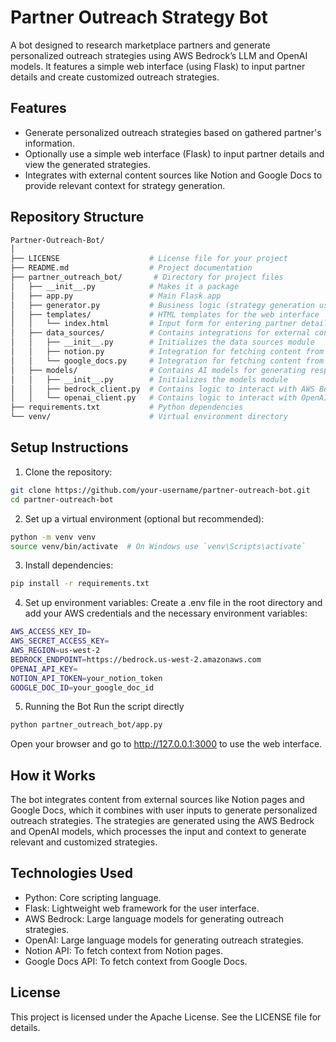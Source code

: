 # Partner Outreach Strategy Bot

A bot designed to research marketplace partners and generate personalized outreach strategies using AWS Bedrock’s LLM and OpenAI models. It features a simple web interface (using Flask) to input partner details and create customized outreach strategies.

## Features
- Generate personalized outreach strategies based on gathered partner's information.
- Optionally use a simple web interface (Flask) to input partner details and view the generated strategies.
- Integrates with external content sources like Notion and Google Docs to provide relevant context for strategy generation.

## Repository Structure
```bash
Partner-Outreach-Bot/
│
├── LICENSE                    # License file for your project
├── README.md                  # Project documentation
├── partner_outreach_bot/       # Directory for project files
│   ├── __init__.py            # Makes it a package
│   ├── app.py                 # Main Flask app
│   ├── generator.py           # Business logic (strategy generation using content from Notion, Google Docs, Bedrock, and OpenAI)
│   ├── templates/             # HTML templates for the web interface
│   │   └── index.html         # Input form for entering partner details and asking questions
│   ├── data_sources/          # Contains integrations for external content sources
│   │   ├── __init__.py        # Initializes the data sources module
│   │   ├── notion.py          # Integration for fetching content from Notion pages
│   │   └── google_docs.py     # Integration for fetching content from Google Docs
│   ├── models/                # Contains AI models for generating responses
│   │   ├── __init__.py        # Initializes the models module
│   │   ├── bedrock_client.py  # Contains logic to interact with AWS Bedrock
│   │   └── openai_client.py   # Contains logic to interact with OpenAI GPT models
├── requirements.txt           # Python dependencies
└── venv/                      # Virtual environment directory
```

## Setup Instructions
1. Clone the repository:
```bash
git clone https://github.com/your-username/partner-outreach-bot.git
cd partner-outreach-bot
```

2. Set up a virtual environment (optional but recommended):
```bash
python -m venv venv
source venv/bin/activate  # On Windows use `venv\Scripts\activate`
```

3. Install dependencies:
```bash
pip install -r requirements.txt
```

4. Set up environment variables: Create a .env file in the root directory and add your AWS credentials and the necessary environment variables:
```bash
AWS_ACCESS_KEY_ID=
AWS_SECRET_ACCESS_KEY=
AWS_REGION=us-west-2
BEDROCK_ENDPOINT=https://bedrock.us-west-2.amazonaws.com
OPENAI_API_KEY=
NOTION_API_TOKEN=your_notion_token
GOOGLE_DOC_ID=your_google_doc_id
```

5. Running the Bot
Run the script directly
```bash
python partner_outreach_bot/app.py
```

Open your browser and go to http://127.0.0.1:3000 to use the web interface.

## How it Works
The bot integrates content from external sources like Notion pages and Google Docs, which it combines with user inputs to generate personalized outreach strategies. The strategies are generated using the AWS Bedrock and OpenAI models, which processes the input and context to generate relevant and customized strategies.

## Technologies Used
- Python: Core scripting language.
- Flask: Lightweight web framework for the user interface.
- AWS Bedrock: Large language models for generating outreach strategies.
- OpenAI: Large language models for generating outreach strategies.
- Notion API: To fetch context from Notion pages.
- Google Docs API: To fetch context from Google Docs.

## License
This project is licensed under the Apache License. See the LICENSE file for details.